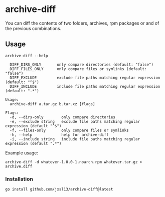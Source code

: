 # archive-diff

You can diff the contents of two folders, archives, rpm packages or and of the previous combinations.

## Usage

```shell
archive-diff --help

  DIFF_DIRS_ONLY       only compare directories (default: "false")
  DIFF_FILES_ONLY      only compare files or symlinks (default: "false")
  DIFF_EXCLUDE         exclude file paths matching regular expression (default: "^$")
  DIFF_INCLUDE         include file paths matching regular expression (default: ".*")

Usage:
  archive-diff a.tar.gz b.tar.xz [flags]

Flags:
  -d, --dirs-only        only compare directories
  -e, --exclude string   exclude file paths matching regular expression (default "^$")
  -f, --files-only       only compare files or symlinks
  -h, --help             help for archive-diff
  -i, --include string   include file paths matching regular expression (default ".*")
```

Example usage:
```shell
archive-diff -d whatever-1.0.0-1.noarch.rpm whatever.tar.gz > archive.diff
```

### Installation

```
go install github.com/jxsl13/archive-diff@latest
```